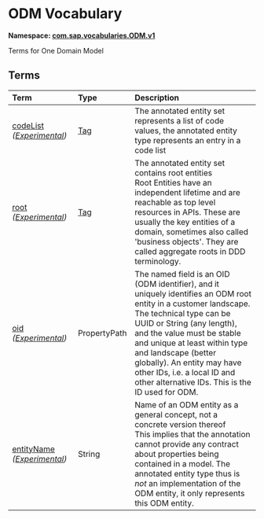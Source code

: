 # ODM Vocabulary
**Namespace: [com.sap.vocabularies.ODM.v1](ODM.xml)**

Terms for One Domain Model


## Terms

Term|Type|Description
:---|:---|:----------
[codeList](./ODM.xml#L36:~:text=<Term%20Name="-,codeList,-") *([Experimental](Common.md#Experimental))*|[Tag](https://github.com/oasis-tcs/odata-vocabularies/blob/main/vocabularies/Org.OData.Core.V1.md#Tag)|<a name="codeList"></a>The annotated entity set represents a list of code values, the annotated entity type represents an entry in a code list
[root](./ODM.xml#L41:~:text=<Term%20Name="-,root,-") *([Experimental](Common.md#Experimental))*|[Tag](https://github.com/oasis-tcs/odata-vocabularies/blob/main/vocabularies/Org.OData.Core.V1.md#Tag)|<a name="root"></a>The annotated entity set contains root entities<br>Root Entities have an independent lifetime and are reachable as top level resources in APIs. These are usually the key entities of a domain, sometimes also called 'business objects'. They are called aggregate roots in DDD terminology.
[oid](./ODM.xml#L47:~:text=<Term%20Name="-,oid,-") *([Experimental](Common.md#Experimental))*|PropertyPath|<a name="oid"></a>The named field is an OID (ODM identifier), and it uniquely identifies an ODM root entity in a customer landscape.<br>The technical type can be UUID or String (any length), and the value must be stable and unique at least within type and landscape (better globally). An entity may have other IDs, i.e. a local ID and other alternative IDs. This is the ID used for ODM.
[entityName](./ODM.xml#L56:~:text=<Term%20Name="-,entityName,-") *([Experimental](Common.md#Experimental))*|String|<a name="entityName"></a>Name of an ODM entity as a general concept, not a concrete version thereof<br>This implies that the annotation cannot provide any contract about properties being contained in a model. The annotated entity type thus is _not_ an implementation of the ODM entity, it only represents this ODM entity.

